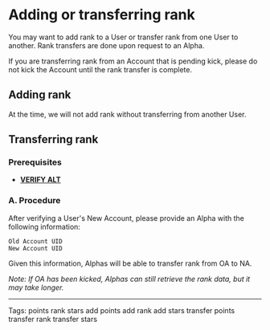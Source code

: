 # Adding or transferring rank

You may want to add rank to a User or transfer rank from one User to another. Rank transfers are done upon request to an Alpha.

If you are transferring rank from an Account that is pending kick, please do not kick the Account until the rank transfer is complete.

## Adding rank

At the time, we will not add rank without transferring from another User.

## Transferring rank

### Prerequisites

- [**VERIFY ALT**][kb.confirm.alt]

### A. Procedure

After verifying a User's New Account, please provide an Alpha with the following information:

```
Old Account UID
New Account UID
```

Given this information, Alphas will be able to transfer rank from OA to NA.

_Note: If OA has been kicked, Alphas can still retrieve the rank data, but it may take longer._

--------------------------------------------------------------------------------

Tags: points rank stars add points add rank add stars transfer points transfer rank transfer stars

[kb.confirm.alt]: /Other/Verifying%20a%20User's%20New%20Account.md
